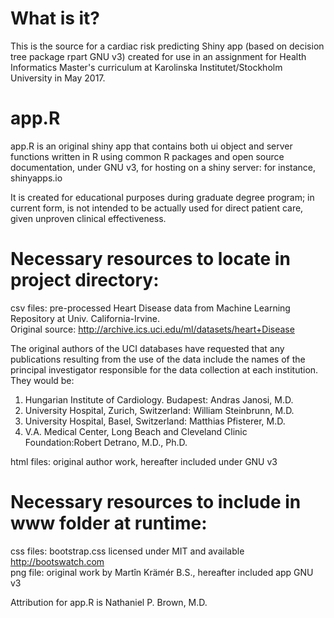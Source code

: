 # What is it? 
This is the source for a cardiac risk predicting Shiny app (based on decision tree package rpart GNU v3) created for use in an assignment for Health Informatics Master's curriculum at Karolinska Institutet/Stockholm University in May 2017. 

# app.R
app.R is an original shiny app that contains both ui object and server functions written in R using common R packages and open source documentation, under GNU v3, for hosting on a shiny server: for instance, shinyapps.io  

It is created for educational purposes during graduate degree program; in current form, is not intended to be actually used for direct patient care, given unproven clinical effectiveness. 

# Necessary resources to locate in project directory:  
csv files: pre-processed Heart Disease data from Machine Learning Repository at Univ. California-Irvine. <br>
Original source: http://archive.ics.uci.edu/ml/datasets/heart+Disease

The original authors of the UCI databases have requested that any publications resulting from the use of the data include the names of the principal investigator responsible for the data collection at each institution. They would be: 
1. Hungarian Institute of Cardiology. Budapest: Andras Janosi, M.D. 
2. University Hospital, Zurich, Switzerland: William Steinbrunn, M.D. 
3. University Hospital, Basel, Switzerland: Matthias Pfisterer, M.D. 
4. V.A. Medical Center, Long Beach and Cleveland Clinic Foundation:Robert Detrano, M.D., Ph.D.

html files: original author work, hereafter included under GNU v3 

# Necessary resources to include in www folder at runtime:  
css files: bootstrap.css licensed under MIT and available http://bootswatch.com <br>
png file: original work by Martîn Krämér B.S., hereafter included app GNU v3 

Attribution for app.R is Nathaniel P. Brown, M.D. 


